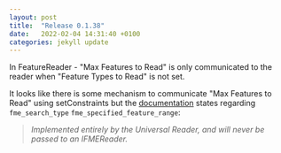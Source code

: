 ```yaml
---
layout: post
title:  "Release 0.1.38"
date:   2022-02-04 14:31:40 +0100
categories: jekyll update
---
```

In FeatureReader - "Max Features to Read" is only communicated to the reader when "Feature Types to Read" is not set.

It looks like there is some mechanism to communicate "Max Features to Read" using setConstraints but the [documentation][safe-docs-set-constraints] states regarding `fme_search_type` `fme_specified_feature_range`:

> _Implemented entirely by the Universal Reader, and will never be passed to an IFMEReader._

[safe-docs-set-constraints]: https://docs.safe.com/fme/html/FME_setConstraints/index.html

